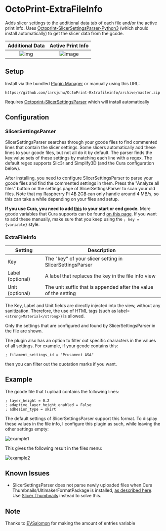 # OctoPrint-ExtraFileInfo
Adds slicer settings to the additional data tab of each file and/or the active print info. Uses [Octoprint-SlicerSettingsParser-Python3](https://github.com/Rob4226/OctoPrint-SlicerSettingsParser-Python3) (which should install automatically) to get the slicer data from the gcode.

Additional Data | Active Print Info
:-:|:-:
![img](https://user-images.githubusercontent.com/39745476/166110980-ca65be31-cba5-4fcd-aba4-c384fdc39366.png) | ![image](https://user-images.githubusercontent.com/39745476/173201083-3b36083e-39a1-4831-8375-840848b16b6b.png)

## Setup

Install via the bundled [Plugin Manager](https://docs.octoprint.org/en/master/bundledplugins/pluginmanager.html)
or manually using this URL:

    https://github.com/larsjuhw/OctoPrint-Extrafileinfo/archive/master.zip

Requires [Octoprint-SlicerSettingsParser](https://github.com/larsjuhw/OctoPrint-SlicerSettingsParser) which will install automatically


## Configuration

### SlicerSettingsParser
SlicerSettingsParser searches through your gcode files to find commented lines that contain the slicer settings. Some slicers automatically add these lines to your gcode files, but not all do it by default. The parser finds the key:value sets of these settings by matching each line with a regex. The default regex supports Slic3r and Simplify3D (and the Cura configuration below).

After installing, you need to configure SlicerSettingsParser to parse your gcode files and find the commented settings in them. Press the "Analyze all files" button on the settings page of SlicerSettingsParser to scan your old files. Note that my Raspberry Pi 4B 2GB can only handle around 4 MB/s, so this can take a while depending on your files and setup.

**If you use Cura, you need to add [this](https://gist.github.com/tjjfvi/75210b2ed20ed194d6eab48bf70c4f12) to your start or end gcode.** More gcode variables that Cura supports can be found [on this page](http://files.fieldofview.com/cura/Replacement_Patterns.html). If you want to add these manually, make sure that you keep using the `; key = {variable}` style.


### ExtraFileInfo

| **Setting**      	| **Description**                                                 	|
|------------------	|-----------------------------------------------------------------	|
| Key              	| The "key" of your slicer setting in SlicerSettingsParser        	|
| Label (optional) 	| A label that replaces the key in the file info view             	|
| Unit (optional)  	| The unit suffix that is appended after the value of the setting 	|

The Key, Label and Unit fields are directly injected into the view, without any sanitization. Therefore, the use of HTML tags (such as label=`<strong>Material</strong>`) is allowed.

Only the settings that are configured and found by SlicerSettingsParser in the file are shown.

The plugin also has an option to filter out specific characters in the values of all settings. For example, if your gcode contains this:

`; filament_settings_id = "Prusament ASA"`

then you can filter out the quotation marks if you want.


## Example

The gcode file that I upload contains the following lines:

```
; layer_height = 0.2
; adaptive_layer_height_enabled = False
; adhesion_type = skirt
```
The default settings of SlicerSettingsParser support this format. To display these values in the file info, I configure this plugin as such, while leaving the other settings empty:

![example1](https://user-images.githubusercontent.com/39745476/173201388-6e957c01-3399-42fb-bbf7-db6241f13897.png)

This gives the following result in the files menu:

![example2](https://user-images.githubusercontent.com/39745476/167319851-153a04f6-fa25-4d85-8c32-e2345b508635.png)


## Known Issues

* SlicerSettingsParser does not parse newly uploaded files when Cura Thumbnails/UltimakerFormatPackage is installed, [as described here](https://github.com/tjjfvi/OctoPrint-SlicerSettingsParser/issues/7). Use [Slicer Thumbnails](https://plugins.octoprint.org/plugins/prusaslicerthumbnails/#cura) instead to solve this.

## Note
Thanks to [EVSalomon](https://github.com/EVSalomon) for making the amount of entries variable
